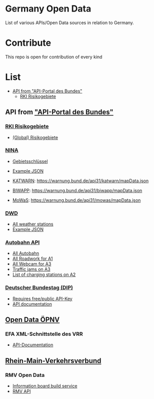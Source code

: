 # Germany Open Data
List of various APIs/Open Data sources in relation to Germany.

# Contribute
This repo is open for contribution of every kind

# List

- [API from "API-Portal des Bundes"](https://github.com/ForensicGato/germany-open-data#api-from-api-portal-des-bundes)
  - [RKI Risikogebiete](https://github.com/ForensicGato/germany-open-data#rki-risikogebiete)

## API from ["API-Portal des Bundes"](https://bund.dev/)

### [RKI Risikogebiete](https://risikogebiete.api.bund.dev/)

- [(Global) Risikogebiete](https://api.einreiseanmeldung.de/reisendenportal/risikogebiete)

### [NINA](https://nina.api.bund.dev/)

- [Gebietsschlüssel](https://www.xrepository.de/api/xrepository/urn:de:bund:destatis:bevoelkerungsstatistik:schluessel:rs_2021-07-31/download/Regionalschl_ssel_2021-07-31.json) 
- [Example JSON](https://warnung.bund.de/api31/dashboard/110000000000.json)

- [KATWARN](https://www.katwarn.de/): https://warnung.bund.de/api31/katwarn/mapData.json
- [BIWAPP](https://www.biwapp.de/): https://warnung.bund.de/api31/biwapp/mapData.json
- [MoWaS](https://www.bbk.bund.de/DE/Warnung-Vorsorge/Warnung-in-Deutschland/Warnmittel/MoWaS/mowas_node.html): https://warnung.bund.de/api31/mowas/mapData.json

### [DWD](https://dwd.api.bund.dev/)

- [All weather stations](https://www.dwd.de/DE/leistungen/klimadatendeutschland/statliste/statlex_html.html;jsessionid=7CCB4F4A7B49384AAEE982766D2399F6.live11052?view=nasPublication&nn=16102)
- [Example JSON](https://app-prod-ws.warnwetter.de/v30/stationOverviewExtended?stationIds=10865)

### [Autobahn API](https://autobahn.api.bund.dev/)

- [All Autobahn](https://verkehr.autobahn.de/o/autobahn/)
- [All Roadwork for A1](https://verkehr.autobahn.de/o/autobahn/A1/services/roadworks)
- [All Webcam for A3](https://verkehr.autobahn.de/o/autobahn/A3/services/webcam)
- [Traffic jams on A3](https://verkehr.autobahn.de/o/autobahn/A3/services/warning)
- [List of charging stations on A2](https://verkehr.autobahn.de/o/autobahn/A2/services/electric_charging_station)

### [Deutscher Bundestag (DIP)](https://dip.bundestag.de/)

- [Requires free/public API-Key](https://dip.bundestag.de/%C3%BCber-dip/hilfe/api)
- [API documentation](https://dip.bundestag.de/documents/informationsblatt_zur_dip_api_v01.pdf)

## [Open Data ÖPNV](https://www.opendata-oepnv.de/ht/de/willkommen)

### EFA XML-Schnittstelle des VRR
- [API-Documentation](https://www.opendata-oepnv.de/fileadmin/Dokumentationen_etc/VRR/VRR_20181119_Dokumentation_XML_Schnittstelle_V1.3.pdf)

## [Rhein-Main-Verkehrsverbund](https://www.rmv.de/)

### RMV Open Data

- [Information board build service](https://www.rmv.de/auskunft/bin/jp/stboard.exe/dn?L=vs_anzeigetafel)
- [RMV API](https://www.rmv.de/hapi/)
